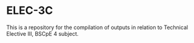 # ELEC-3C

This is a repository for the compilation of outputs in relation to Technical Elective III, BSCpE 4 subject.
